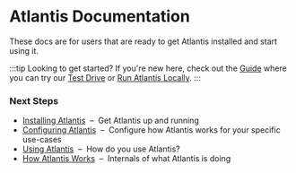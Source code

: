 # Atlantis Documentation

These docs are for users that are ready to get Atlantis installed and start using it.

:::tip Looking to get started?
If you're new here, check out the [Guide](./guide.md)
where you can try our [Test Drive](./guide/test-drive.md) or [Run Atlantis Locally](./guide/testing-locally.md).
:::

### Next Steps
* [Installing Atlantis](./docs/installation-guide.md)&nbsp;&nbsp;–&nbsp;&nbsp;Get Atlantis up and running
* [Configuring Atlantis](./docs/configuring-atlantis.md)&nbsp;&nbsp;–&nbsp;&nbsp;Configure how Atlantis works for your specific use-cases
* [Using Atlantis](./docs/using-atlantis.md)&nbsp;&nbsp;–&nbsp;&nbsp;How do you use Atlantis?
* [How Atlantis Works](./docs/how-atlantis-works.md)&nbsp;&nbsp;–&nbsp;&nbsp;Internals of what Atlantis is doing
